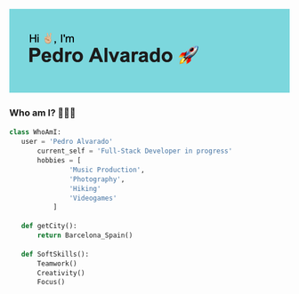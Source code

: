 ![Hello!](assets/header.png)

### Who am I? 👨🏻‍💻
 ```python
 class WhoAmI:
 	user = 'Pedro Alvarado'
		current_self = 'Full-Stack Developer in progress'
		hobbies = [
				'Music Production',
				'Photography',
				'Hiking'
				'Videogames'
			]
	
	def getCity():
		return Barcelona_Spain()
	
	def SoftSkills():
		Teamwork()
		Creativity()
		Focus()
		
	
 ```













<!--
**pedroalvaradoh/pedroalvaradoh** is a ✨ _special_ ✨ repository because its `README.md` (this file) appears on your GitHub profile.

Here are some ideas to get you started:

- 🔭 I’m currently working on ...
- 🌱 I’m currently learning ...
- 👯 I’m looking to collaborate on ...
- 🤔 I’m looking for help with ...
- 💬 Ask me about ...
- 📫 How to reach me: ...
- 😄 Pronouns: ...
- ⚡ Fun fact: ...
-->
